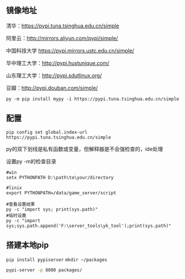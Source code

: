 镜像地址
---------

清华：https://pypi.tuna.tsinghua.edu.cn/simple

阿里云：http://mirrors.aliyun.com/pypi/simple/

中国科技大学 https://pypi.mirrors.ustc.edu.cn/simple/

华中理工大学：http://pypi.hustunique.com/

山东理工大学：http://pypi.sdutlinux.org/ 

豆瓣：http://pypi.douban.com/simple/

`py -m pip install mypy -i https://pypi.tuna.tsinghua.edu.cn/simple`

配置
-----
`pip config set global.index-url https://pypi.tuna.tsinghua.edu.cn/simple`



py的双下划线是私有函数或变量，但解释器是不会强检查的，ide处理

设置py -m的检查目录
```
#win
setx PYTHONPATH D:\path\to\your/directory

#linix
export PYTHONPATH=/data/game_server/script

#查看设置结果
py -c "import sys; print(sys.path)"
#临时设置 
py -c "import sys;sys.path.append('F:\server_tools\yk_tool');print(sys.path)"
```

搭建本地pip
-----------
`pip install pypiserver`
`mkdir ~/packages`
```bat
pypi-server -p 8080 packages/
```